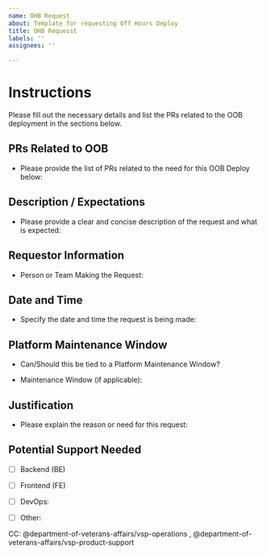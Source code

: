 ```yaml
---
name: OHB Request
about: Template for requesting Off Hours Deploy
title: OHB Requesst
labels: ''
assignees: ''

---
```

# Instructions
Please fill out the necessary details and list the PRs related to the OOB deployment in the sections below.

## PRs Related to OOB
- Please provide the list of PRs related to the need for this OOB Deploy below:
   
## Description / Expectations
- Please provide a clear and concise description of the request and what is expected:

## Requestor Information
- Person or Team Making the Request: 
  <!-- Who is submitting this request? Please assign the person or team. -->

## Date and Time
- Specify the date and time the request is being made:

## Platform Maintenance Window
- Can/Should this be tied to a Platform Maintenance Window?
  <!-- Indicate if this request should align with a platform maintenance window. -->

- Maintenance Window (if applicable):
  <!-- If applicable, provide the maintenance window details. -->

## Justification
- Please explain the reason or need for this request:

## Potential Support Needed
- [ ] Backend (BE)
  <!-- Indicate if backend support is needed. -->
- [ ] Frontend (FE)
  <!-- Indicate if frontend support is needed. -->
- [ ] DevOps:
  <!-- Indicate if DevOps support is needed. -->
- [ ] Other:
  <!-- Any other support required (please specify). -->


 CC: @department-of-veterans-affairs/vsp-operations ,  @department-of-veterans-affairs/vsp-product-support
